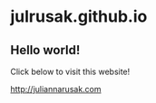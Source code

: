 julrusak.github.io
==================
## Hello world!

Click below to visit this website!

http://juliannarusak.com

